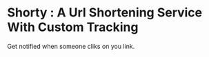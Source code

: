 # Shorty : A Url Shortening Service With Custom Tracking

Get notified when someone cliks on you link.